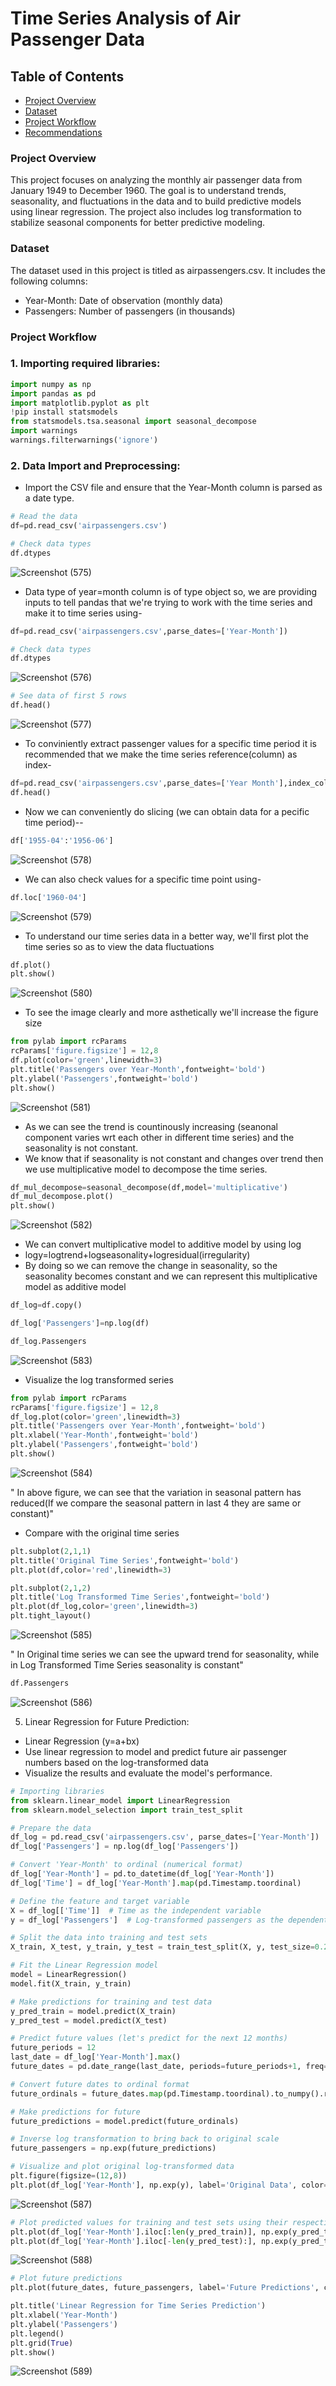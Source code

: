 # Time Series Analysis of Air Passenger Data

## Table of Contents

- [Project Overview](#project-overview)
- [Dataset](#dataset)
- [Project Workflow](#project-workflow)
- [Recommendations](#recommendations)

### Project Overview

This project focuses on analyzing the monthly air passenger data from January 1949 to December 1960. The goal is to understand trends, seasonality, and fluctuations in the data and to build predictive models using linear regression. The project also includes log transformation to stabilize seasonal components for better predictive modeling.

### Dataset

The dataset used in this project is titled as airpassengers.csv. It includes the following columns:

- Year-Month: Date of observation (monthly data)
- Passengers: Number of passengers (in thousands)

### Project Workflow

### 1. Importing required libraries:
```python
import numpy as np
import pandas as pd
import matplotlib.pyplot as plt
!pip install statsmodels
from statsmodels.tsa.seasonal import seasonal_decompose
import warnings
warnings.filterwarnings('ignore')
```

### 2. Data Import and Preprocessing:
- Import the CSV file and ensure that the Year-Month column is parsed as a date type.
```python
# Read the data
df=pd.read_csv('airpassengers.csv')
```
```python
# Check data types
df.dtypes
```
![Screenshot (575)](https://github.com/user-attachments/assets/842d4e10-83fe-43dd-8d5e-4db3c27780d3)

- Data type of year=month column is of type object so, we are providing inputs to tell pandas that we're trying to work with the time series and make it to time series using-
```python
df=pd.read_csv('airpassengers.csv',parse_dates=['Year-Month'])
```
```python
# Check data types
df.dtypes
```
![Screenshot (576)](https://github.com/user-attachments/assets/c668ba21-1923-43d6-b468-a0f32702fb42)

```python
# See data of first 5 rows
df.head()
```
![Screenshot (577)](https://github.com/user-attachments/assets/ac051230-a325-42ae-a7cb-d76b2eb62d5e)

- To conviniently extract passenger values for a specific time period it is recommended that we make the time series reference(column) as index-
```python
df=pd.read_csv('airpassengers.csv',parse_dates=['Year Month'],index_col='Year-Month')
df.head()
```
- Ṇow we can conveniently do slicing (we can obtain data for a pecific time period)--
```python
df['1955-04':'1956-06']
```
![Screenshot (578)](https://github.com/user-attachments/assets/e5cc946c-18a0-4eee-b9b3-862595514995)

- We can also check values for a specific time point using-
```python
df.loc['1960-04']
```
![Screenshot (579)](https://github.com/user-attachments/assets/69cdd6f5-94be-44cc-9bb0-169f5a557031)

- To understand our time series data in a better way, we'll first plot the time series so as to view the data fluctuations
```python
df.plot()
plt.show()
```
![Screenshot (580)](https://github.com/user-attachments/assets/64e8cf25-8a86-4a68-b914-e6beca58bacb)

- To see the image clearly and more asthetically we'll increase the figure size
```python
from pylab import rcParams
rcParams['figure.figsize'] = 12,8
df.plot(color='green',linewidth=3)
plt.title('Passengers over Year-Month',fontweight='bold')
plt.ylabel('Passengers',fontweight='bold')
plt.show()
```
![Screenshot (581)](https://github.com/user-attachments/assets/0aa77d5f-0e92-4e22-931b-52211c904cac)

- As we can see the trend is countinously increasing (seanonal component varies wrt each other in different time series) and the seasonality is not constant.
- We know that if seasonality is not constant and changes over trend then we use multiplicative model to decompose the time series.
```python
df_mul_decompose=seasonal_decompose(df,model='multiplicative')
df_mul_decompose.plot()
plt.show()
```
![Screenshot (582)](https://github.com/user-attachments/assets/20cdc786-4622-4aec-91ac-b5af9b219acf)

- We can convert multiplicative model to additive model by using log
- logy=logtrend+logseasonality+logresidual(irregularity)
- By doing so we can remove the change in seasonality, so the seasonality becomes constant and we can represent this multiplicative model as additive model
```python
df_log=df.copy()
```
```python
df_log['Passengers']=np.log(df)
```
```python
df_log.Passengers
```
![Screenshot (583)](https://github.com/user-attachments/assets/d8b12e3d-0220-4165-9a3e-b379baf8be76)

- Visualize the log transformed series
```python
from pylab import rcParams
rcParams['figure.figsize'] = 12,8
df_log.plot(color='green',linewidth=3)
plt.title('Passengers over Year-Month',fontweight='bold')
plt.xlabel('Year-Month',fontweight='bold')
plt.ylabel('Passengers',fontweight='bold')
plt.show()
```
![Screenshot (584)](https://github.com/user-attachments/assets/b02ffdc8-1a54-4c40-a184-dbc209f979db)

" In above figure, we can see that the variation in seasonal pattern has reduced(If we compare the seasonal pattern in last 4 they are same or constant)"

- Compare with the original time series
```python
plt.subplot(2,1,1)
plt.title('Original Time Series',fontweight='bold')
plt.plot(df,color='red',linewidth=3)

plt.subplot(2,1,2)
plt.title('Log Transformed Time Series',fontweight='bold')
plt.plot(df_log,color='green',linewidth=3)
plt.tight_layout()
```
![Screenshot (585)](https://github.com/user-attachments/assets/277f9edf-d2de-4b40-9e21-a77d486aa26c)

" In Original time series we can see the upward trend for seasonality, while in Log Transformed Time Series seasonality is constant"

```python
df.Passengers
```
![Screenshot (586)](https://github.com/user-attachments/assets/34c030cb-02eb-430e-95cc-8cb6949678ed)

5. Linear Regression for Future Prediction:
- Linear Regression (y=a+bx)
- Use linear regression to model and predict future air passenger numbers based on the log-transformed data
- Visualize the results and evaluate the model's performance.
```python
# Importing libraries
from sklearn.linear_model import LinearRegression
from sklearn.model_selection import train_test_split
```
```python
# Prepare the data
df_log = pd.read_csv('airpassengers.csv', parse_dates=['Year-Month'])
df_log['Passengers'] = np.log(df_log['Passengers'])
```
```python
# Convert 'Year-Month' to ordinal (numerical format)
df_log['Year-Month'] = pd.to_datetime(df_log['Year-Month'])
df_log['Time'] = df_log['Year-Month'].map(pd.Timestamp.toordinal)
```
```python
# Define the feature and target variable
X = df_log[['Time']]  # Time as the independent variable
y = df_log['Passengers']  # Log-transformed passengers as the dependent variable.
```
```python
# Split the data into training and test sets
X_train, X_test, y_train, y_test = train_test_split(X, y, test_size=0.2, shuffle=False)
```
```python
# Fit the Linear Regression model
model = LinearRegression()
model.fit(X_train, y_train)
```
```python
# Make predictions for training and test data
y_pred_train = model.predict(X_train)
y_pred_test = model.predict(X_test)
```
```python
# Predict future values (let's predict for the next 12 months)
future_periods = 12
last_date = df_log['Year-Month'].max()
future_dates = pd.date_range(last_date, periods=future_periods+1, freq='MS')[1:]  # Monthly start
```
```python
# Convert future dates to ordinal format
future_ordinals = future_dates.map(pd.Timestamp.toordinal).to_numpy().reshape(-1, 1)
```
```python
# Make predictions for future
future_predictions = model.predict(future_ordinals)
```
```python
# Inverse log transformation to bring back to original scale
future_passengers = np.exp(future_predictions)
```
```python
# Visualize and plot original log-transformed data
plt.figure(figsize=(12,8))
plt.plot(df_log['Year-Month'], np.exp(y), label='Original Data', color='green')
```
![Screenshot (587)](https://github.com/user-attachments/assets/72e62ac7-3cf3-4e14-966a-b102fd58f74e)

```python
# Plot predicted values for training and test sets using their respective indices
plt.plot(df_log['Year-Month'].iloc[:len(y_pred_train)], np.exp(y_pred_train), label='Fitted Training Data', color='blue')
plt.plot(df_log['Year-Month'].iloc[-len(y_pred_test):], np.exp(y_pred_test), label='Predicted Test Data', color='orange')
```
![Screenshot (588)](https://github.com/user-attachments/assets/75f7b271-62ba-4031-9b20-368b47a0f075)

```python
# Plot future predictions
plt.plot(future_dates, future_passengers, label='Future Predictions', color='red', linestyle='dashed')

plt.title('Linear Regression for Time Series Prediction')
plt.xlabel('Year-Month')
plt.ylabel('Passengers')
plt.legend()
plt.grid(True)
plt.show()
```
![Screenshot (589)](https://github.com/user-attachments/assets/53ba9586-db8a-4f5c-a0d3-c38b48a0409d)

